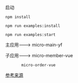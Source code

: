 启动
```
npm install

npm run examples:install

npm run examples:start

```

主应用---> micro-main-yf

子应用--->  micro-member-vue

           micro-order-vue

[参考来源](https://juejin.cn/post/6844904158085021704)
